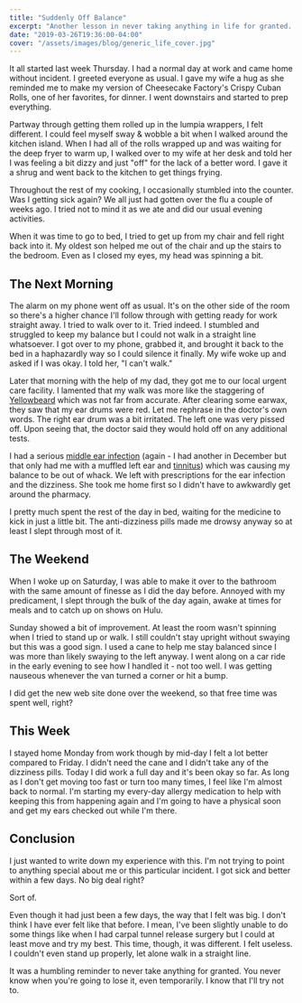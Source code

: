 ```yaml
---
title: "Suddenly Off Balance"
excerpt: "Another lesson in never taking anything in life for granted. Even if you've only temporarily lost it."
date: "2019-03-26T19:36:00-04:00"
cover: "/assets/images/blog/generic_life_cover.jpg"
---
```


It all started last week Thursday. I had a normal day at work and came home without incident. I greeted everyone as usual. I gave my wife a hug as she reminded me to make my version of Cheesecake Factory's Crispy Cuban Rolls, one of her favorites, for dinner. I went downstairs and started to prep everything.

Partway through getting them rolled up in the lumpia wrappers, I felt different. I could feel myself sway & wobble a bit when I walked around the kitchen island. When I had all of the rolls wrapped up and was waiting for the deep fryer to warm up, I walked over to my wife at her desk and told her I was feeling a bit dizzy and just "off" for the lack of a better word. I gave it a shrug and went back to the kitchen to get things frying.

Throughout the rest of my cooking, I occasionally stumbled into the counter. Was I getting sick again? We all just had gotten over the flu a couple of weeks ago. I tried not to mind it as we ate and did our usual evening activities.

When it was time to go to bed, I tried to get up from my chair and fell right back into it. My oldest son helped me out of the chair and up the stairs to the bedroom. Even as I closed my eyes, my head was spinning a bit.

## The Next Morning

The alarm on my phone went off as usual. It's on the other side of the room so there's a higher chance I'll follow through with getting ready for work straight away. I tried to walk over to it. Tried indeed. I stumbled and struggled to keep my balance but I could not walk in a straight line whatsoever. I got over to my phone, grabbed it, and brought it back to the bed in a haphazardly way so I could silence it finally. My wife woke up and asked if I was okay. I told her, "I can't walk."

Later that morning with the help of my dad, they got me to our local urgent care facility. I lamented that my walk was more like the staggering of [Yellowbeard](https://www.themoviedb.org/movie/11609-yellowbeard?language=en-US) which was not far from accurate. After clearing some earwax, they saw that my ear drums were red. Let me rephrase in the doctor's own words. The right ear drum was a bit irritated. The left one was very pissed off. Upon seeing that, the doctor said they would hold off on any additional tests.

I had a serious [middle ear infection](https://en.wikipedia.org/wiki/Otitis_media) (again - I had another in December but that only had me with a muffled left ear and [tinnitus](https://en.wikipedia.org/wiki/Tinnitus)) which was causing my balance to be out of whack. We left with prescriptions for the ear infection and the dizziness. She took me home first so I didn't have to awkwardly get around the pharmacy.

I pretty much spent the rest of the day in bed, waiting for the medicine to kick in just a little bit. The anti-dizziness pills made me drowsy anyway so at least I slept through most of it.

## The Weekend

When I woke up on Saturday, I was able to make it over to the bathroom with the same amount of finesse as I did the day before. Annoyed with my predicament, I slept through the bulk of the day again, awake at times for meals and to catch up on shows on Hulu.

Sunday showed a bit of improvement. At least the room wasn't spinning when I tried to stand up or walk. I still couldn't stay upright without swaying but this was a good sign. I used a cane to help me stay balanced since I was more than likely swaying to the left anyway. I went along on a car ride in the early evening to see how I handled it - not too well. I was getting nauseous whenever the van turned a corner or hit a bump.

I did get the new web site done over the weekend, so that free time was spent well, right?

## This Week

I stayed home Monday from work though by mid-day I felt a lot better compared to Friday. I didn't need the cane and I didn't take any of the dizziness pills. Today I did work a full day and it's been okay so far. As long as I don't get moving too fast or turn too many times, I feel like I'm almost back to normal. I'm starting my every-day allergy medication to help with keeping this from happening again and I'm going to have a physical soon and get my ears checked out while I'm there.

## Conclusion

I just wanted to write down my experience with this. I'm not trying to point to anything special about me or this particular incident. I got sick and better within a few days. No big deal right?

Sort of.

Even though it had just been a few days, the way that I felt was big. I don't think I have ever felt like that before. I mean, I've been slightly unable to do some things like when I had carpal tunnel release surgery but I could at least move and try my best. This time, though, it was different. I felt useless. I couldn't even stand up properly, let alone walk in a straight line.

It was a humbling reminder to never take anything for granted. You never know when you're going to lose it, even temporarily. I know that I'll try not to.
